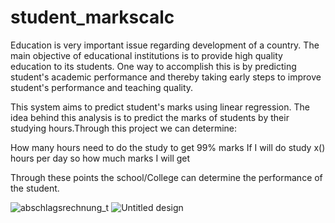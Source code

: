 # student_markscalc

Education is very important issue regarding development of a country. The main objective of educational institutions is to provide high quality education to its students. One way to accomplish this is by predicting student's academic performance and thereby taking early steps to improve student's performance and teaching quality. 

 This system aims to predict student's marks using linear regression. The idea behind this analysis is to predict the marks of students by their studying hours.Through this project we can determine:

How many hours need to do the study to get 99% marks
If I will do study x() hours per day so how much marks I will get

Through these points the school/College can determine the performance of the student.

![abschlagsrechnung_t](https://user-images.githubusercontent.com/64132559/183257030-608d30b3-769c-4ce1-9ee2-b0707bb42c38.jpg)
![Untitled design](https://user-images.githubusercontent.com/64132559/197334584-bf71dffe-3c9b-40c7-bf86-141b7066f2b7.png)
